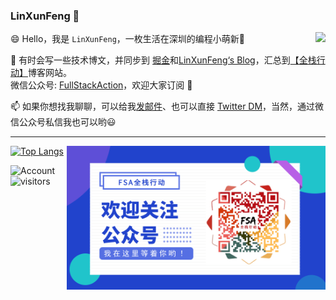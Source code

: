 ### LinXunFeng 👋

<img align="right" src="https://github-readme-stats.vercel.app/api?username=LinXunFeng&show_icons=true" />

😄 Hello，我是 `LinXunFeng`，一枚生活在深圳的编程小萌新🌱

📖 有时会写一些技术博文，并同步到 [掘金](https://juejin.im/user/58f8065e61ff4b006646c72d)和[LinXunFeng‘s Blog](https://linxunfeng.top/)，汇总到[【全栈行动】](https://fullstackaction.com/)博客网站。<br>微信公众号: [FullStackAction](https://cdn.jsdelivr.net/gh/FullStackAction/PicBed@resource/image/20210110171035.png)，欢迎大家订阅 🎉

📫 如果你想找我聊聊，可以给我[发邮件](mailto:linxunfeng@yeah.net)、也可以直接 [Twitter DM](https://twitter.com/xunfenghellolo)，当然，通过微信公众号私信我也可以哟😃
- - -
<img align="right" height="230" width="414" src="https://github.com/LinXunFeng/LinXunFeng/blob/master/static/img/FSAQR.png" />

[![Top Langs](https://github-readme-stats.vercel.app/api/top-langs/?username=LinXunFeng&langs_count=10&layout=compact)](https://github.com/LinXunFeng)

![Account](https://img.shields.io/badge/微信公众号-FSA全栈行动-brightgreen)
![visitors](https://visitor-badge.glitch.me/badge?page_id=LinXunFeng.LinXunFeng)

<!--
**LinXunFeng/LinXunFeng** is a ✨ _special_ ✨ repository because its `README.md` (this file) appears on your GitHub profile.

Here are some ideas to get you started:

- 🔭 I’m currently working on ...
- 🌱 I’m currently learning ...
- 👯 I’m looking to collaborate on ...
- 🤔 I’m looking for help with ...
- 💬 Ask me about ...
- 📫 How to reach me: ...
- 😄 Pronouns: ...
- ⚡ Fun fact: ...
-->
